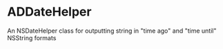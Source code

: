 ADDateHelper
============

An NSDateHelper class for outputting string in "time ago" and "time until" NSString formats
